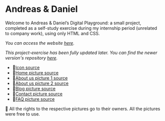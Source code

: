 # Andreas & Daniel
Welcome to Andreas & Daniel’s Digital Playground: a small project, completed as a self-study exercise during my internship period (unrelated to company work), using only HTML and CSS.

*You can access the website [here](https://ciocolici.github.io/Andreas-And-Daniel/).*

*This project-exercise has been fully updated later. You can find the newer version's repository [here](https://github.com/Ciocolici/Andreas-And-Daniel-FlexBox).*


- 🎨[Icon source](https://pngtree.com/freepng/programmers-code-the-website-from-the-command-line-flat-vector-illustration_4157702.html)
- 🎨[Home picture source](https://pngtree.com/freepng/programmers-code-the-website-from-the-command-line-flat-vector-illustration_4157702.html)
- 🎨[About us picture 1 source](https://pngtree.com/freepng/programmer-coding-on-laptop_14121050.html)
- 🎨[About us picture 2 source](https://pngtree.com/freepng/young-programmer-writing-program-code_14120242.html)
- 🎨[Blog picture source](https://favpng.com/png_view/programmer-data-programmer-computer-program-png/FdYZztKd)
- 🎨[Contact picture source](https://favpng.com/png_view/computer-programmer-cliparts-programmer-computer-programming-source-code-clip-art-png/mtTr0LRk)
- 🎨[FAQ picture source](https://www.klipartz.com/en/sticker-png-gtiop)
  

📄 All the rights to the respective pictures go to their owners. All the pictures were free to use.
